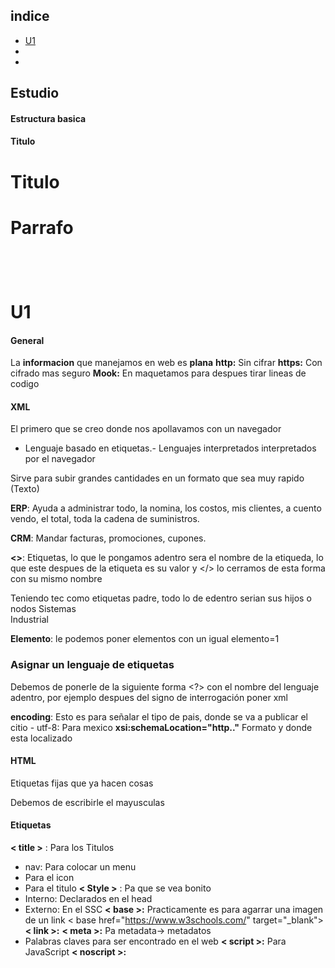 ## indice
- [U1](#u1)
- [](#)
- []()


## Estudio
#### Estructura basica
<!DOCTYPE html >
<html>
<head>
</head>
<body>
</body>
</html>

#### Titulo
<h1> Titulo <h1> 
<p> Parrafo <p> 
<br> 

# U1

#### General
La **informacion** que manejamos en web es **plana**
**http:** Sin cifrar
**https:** Con cifrado mas seguro
**Mook:** En maquetamos para despues tirar lineas de codigo

#### XML
El primero que se creo donde nos apollavamos con un navegador
- Lenguaje basado en etiquetas.- Lenguajes interpretados interpretados por el navegador

Sirve para subir grandes cantidades en un formato que sea muy rapido (Texto)

**ERP**: Ayuda a administrar todo, la nomina, los costos, mis clientes, a cuento vendo, el total, toda la cadena de suministros.

**CRM**: Mandar facturas, promociones, cupones.

**<>**: Etiquetas, lo que le pongamos adentro sera el nombre de la etiqueda, lo que este despues de la etiqueta es su valor y </> lo cerramos de esta forma con su mismo nombre

Teniendo tec como etiquetas padre, todo lo de edentro serian sus hijos o nodos
<tec>
<carrera1>Sistemas</carrera1> <br> 
<carrera2>Industrial</carrera2>
</tec>

**Elemento**: le podemos poner elementos con un igual
<tec> elemento=1 </tec>

### Asignar un lenguaje de etiquetas
Debemos de ponerle de la siguiente forma <?> con el nombre del lenguaje adentro, por ejemplo despues del signo de interrogación poner xml

**encoding**: Esto es para señalar el tipo de pais, donde se va a publicar el citio
    - utf-8: Para mexico
**xsi:schemaLocation="http.."** Formato y donde esta localizado 


#### HTML
Etiquetas fijas que ya hacen cosas 

Debemos de escribirle el mayusculas
<!poctype html>


#### Etiquetas
**< title >** : Para los Titulos
- nav: Para colocar un menu
- Para el icon
- Para el titulo
**< Style >** : Pa que se vea bonito    
- Interno: Declarados en el head
- Externo: En el SSC
**< base >:** Practicamente es para agarrar una imagen de un link
< base href="https://www.w3schools.com/" target="_blank">
**< link >:**
**< meta >:** Pa metadata-> metadatos
- Palabras claves para ser encontrado en el web
**< script >:** Para JavaScript
**< noscript >:**